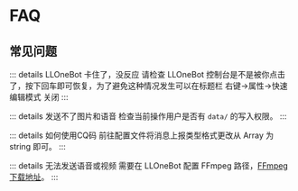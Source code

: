 # FAQ
## 常见问题
::: details LLOneBot 卡住了，没反应
请检查 LLOneBot 控制台是不是被你点击了，按下回车即可恢复，为了避免这种情况发生可以在标题栏 右键->属性->快速编辑模式 关闭
:::

::: details 发送不了图片和语音
检查当前操作用户是否有 `data/` 的写入权限。
::: 

::: details 如何使用CQ码
前往配置文件将消息上报类型格式更改从 Array 为 string 即可。
::: 

::: details 无法发送语音或视频
需要在 LLOneBot 配置 FFmpeg 路径，[FFmpeg 下载地址](/guide/ffmpeg)。
::: 

